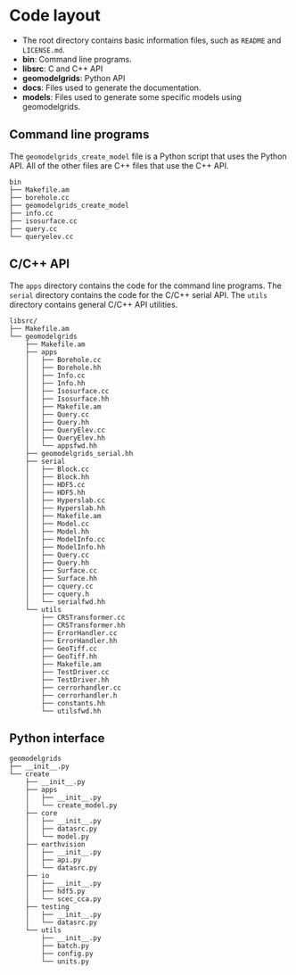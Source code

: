 # Code layout

- The root directory contains basic information files, such as `README` and `LICENSE.md`.
- **bin**: Command line programs.
- **libsrc**: C and C++ API
- **geomodelgrids**: Python API
- **docs**: Files used to generate the documentation.
- **models**: Files used to generate some specific models using geomodelgrids.

## Command line programs

The `geomodelgrids_create_model` file is a Python script that uses the Python API. All of the other files are C++ files that use the C++ API.

```{code-block} bash
bin
├── Makefile.am
├── borehole.cc
├── geomodelgrids_create_model
├── info.cc
├── isosurface.cc
├── query.cc
└── queryelev.cc
```

## C/C++ API

The `apps` directory contains the code for the command line programs. The `serial` directory contains the code for the C/C++ serial API. The `utils` directory contains general C/C++ API utilities.

```{code-block} bash
libsrc/
├── Makefile.am
└── geomodelgrids
    ├── Makefile.am
    ├── apps
    │   ├── Borehole.cc
    │   ├── Borehole.hh
    │   ├── Info.cc
    │   ├── Info.hh
    │   ├── Isosurface.cc
    │   ├── Isosurface.hh
    │   ├── Makefile.am
    │   ├── Query.cc
    │   ├── Query.hh
    │   ├── QueryElev.cc
    │   ├── QueryElev.hh
    │   └── appsfwd.hh
    ├── geomodelgrids_serial.hh
    ├── serial
    │   ├── Block.cc
    │   ├── Block.hh
    │   ├── HDF5.cc
    │   ├── HDF5.hh
    │   ├── Hyperslab.cc
    │   ├── Hyperslab.hh
    │   ├── Makefile.am
    │   ├── Model.cc
    │   ├── Model.hh
    │   ├── ModelInfo.cc
    │   ├── ModelInfo.hh
    │   ├── Query.cc
    │   ├── Query.hh
    │   ├── Surface.cc
    │   ├── Surface.hh
    │   ├── cquery.cc
    │   ├── cquery.h
    │   └── serialfwd.hh
    └── utils
        ├── CRSTransformer.cc
        ├── CRSTransformer.hh
        ├── ErrorHandler.cc
        ├── ErrorHandler.hh
        ├── GeoTiff.cc
        ├── GeoTiff.hh
        ├── Makefile.am
        ├── TestDriver.cc
        ├── TestDriver.hh
        ├── cerrorhandler.cc
        ├── cerrorhandler.h
        ├── constants.hh
        └── utilsfwd.hh
```

## Python interface

```{code-block} bash
geomodelgrids
├── __init__.py
└── create
    ├── __init__.py
    ├── apps
    │   ├── __init__.py
    │   └── create_model.py
    ├── core
    │   ├── __init__.py
    │   ├── datasrc.py
    │   └── model.py
    ├── earthvision
    │   ├── __init__.py
    │   ├── api.py
    │   └── datasrc.py
    ├── io
    │   ├── __init__.py
    │   ├── hdf5.py
    │   └── scec_cca.py
    ├── testing
    │   ├── __init__.py
    │   └── datasrc.py
    └── utils
        ├── __init__.py
        ├── batch.py
        ├── config.py
        └── units.py
```
